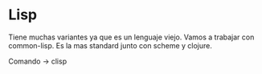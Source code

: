 # Lisp

Tiene muchas variantes ya que es un lenguaje viejo.
Vamos a trabajar con common-lisp. Es la mas standard junto con scheme y clojure.

Comando -> clisp